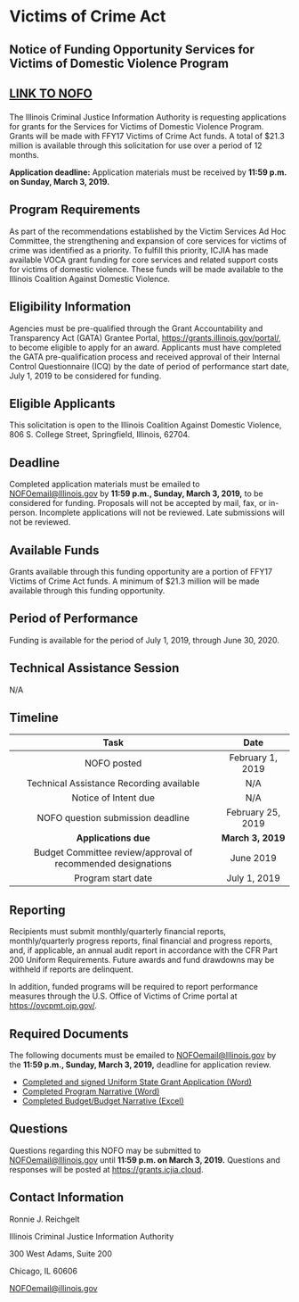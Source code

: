 # <p class="text-center"> Victims of Crime Act 
## <p class="text-center">Notice of Funding Opportunity Services for Victims of Domestic Violence Program

## <p class="text-center">[LINK TO NOFO](ICADVNOFO)

The Illinois Criminal Justice Information Authority is requesting applications for grants for the Services for Victims of Domestic Violence Program. Grants will be made with FFY17 Victims of Crime Act funds. A total of $21.3 million is available through this solicitation for use over a period of 12 months. 

**Application deadline:** Application materials must be received by **11:59 p.m. on Sunday, March 3, 2019.** 

## Program Requirements

As part of the recommendations established by the Victim Services Ad Hoc Committee, the strengthening and expansion of core services for victims of crime was identified as a priority. To fulfill this priority, ICJIA has made available VOCA grant funding for core services and related support costs for victims of domestic violence. These funds will be made available to the Illinois Coalition Against Domestic Violence. 

## Eligibility Information

Agencies must be pre-qualified through the Grant Accountability and Transparency Act (GATA) Grantee Portal, https://grants.illinois.gov/portal/, to become eligible to apply for an award.  Applicants must have completed the GATA pre-qualification process and received approval of their Internal Control Questionnaire (ICQ) by the date of period of performance start date, July 1, 2019 to be considered for funding. 

## Eligible Applicants
This solicitation is open to the Illinois Coalition Against Domestic Violence, 806 S. College Street, Springfield, Illinois, 62704.

## Deadline

Completed application materials must be emailed to NOFOemail@Illinois.gov by **11:59 p.m., Sunday, March 3, 2019,** to be considered for funding. Proposals will not be accepted by mail, fax, or in-person. Incomplete applications will not be reviewed. Late submissions will not be reviewed.

## Available Funds

Grants available through this funding opportunity are a portion of FFY17 Victims of Crime Act funds. A minimum of $21.3 million will be made available through this funding opportunity.  

## Period of Performance

Funding is available for the period of July 1, 2019, through June 30, 2020. 

## Technical Assistance Session
N/A

## Timeline

Task | Date
:----: | :----: |
NOFO posted | February 1, 2019
Technical Assistance Recording available  | N/A
Notice of Intent due  | N/A
NOFO question submission deadline | February 25, 2019
**Applications due** | **March 3, 2019**
Budget Committee review/approval of recommended designations | June 2019
Program start date | July 1, 2019

## Reporting

Recipients must submit monthly/quarterly financial reports, monthly/quarterly progress reports, final financial and progress reports, and, if applicable, an annual audit report in accordance with the CFR Part 200 Uniform Requirements. Future awards and fund drawdowns may be withheld if reports are delinquent.

In addition, funded programs will be required to report performance measures through the U.S. Office of Victims of Crime portal at https://ovcpmt.ojp.gov/.

## Required Documents

The following documents must be emailed to NOFOemail@Illinois.gov by the **11:59 p.m., Sunday, March 3, 2019,** deadline for application review. 

* [Completed and signed Uniform State Grant Application (Word)](ICADVapplication.pdf) 
* [Completed Program Narrative (Word)](ICADVprogramnarrative.docx)
* [Completed Budget/Budget Narrative (Excel)](ICADVbudget.xls)

## Questions

Questions regarding this NOFO may be submitted to NOFOemail@Illinois.gov until **11:59 p.m. on March 3, 2019.**  Questions and responses will be posted at https://grants.icjia.cloud.

## Contact Information
Ronnie J. Reichgelt

Illinois Criminal Justice Information Authority

300 West Adams, Suite 200

Chicago, IL 60606

NOFOemail@illinois.gov




